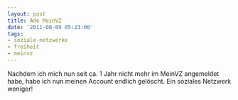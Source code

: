 ```yaml
---
layout: post
title: Ade MeinVZ
date: '2011-08-09 05:23:00'
tags:
- soziale-netzwerke
- freiheit
- meinvz
---
```


Nachdem ich mich nun seit ca. 1 Jahr nicht mehr im MeinVZ angemeldet habe, habe ich nun meinen Account endlich gelöscht. Ein soziales Netzwerk weniger!